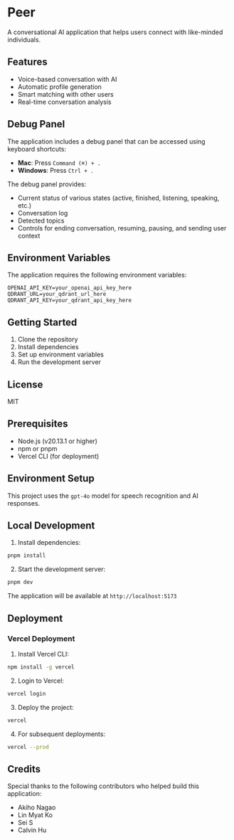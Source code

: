 # Peer

A conversational AI application that helps users connect with like-minded individuals.

## Features

- Voice-based conversation with AI
- Automatic profile generation
- Smart matching with other users
- Real-time conversation analysis

## Debug Panel

The application includes a debug panel that can be accessed using keyboard shortcuts:

- **Mac**: Press `Command (⌘) + .`
- **Windows**: Press `Ctrl + .`

The debug panel provides:
- Current status of various states (active, finished, listening, speaking, etc.)
- Conversation log
- Detected topics
- Controls for ending conversation, resuming, pausing, and sending user context

## Environment Variables

The application requires the following environment variables:

```
OPENAI_API_KEY=your_openai_api_key_here
QDRANT_URL=your_qdrant_url_here
QDRANT_API_KEY=your_qdrant_api_key_here
```

## Getting Started

1. Clone the repository
2. Install dependencies
3. Set up environment variables
4. Run the development server

## License

MIT

## Prerequisites

- Node.js (v20.13.1 or higher)
- npm or pnpm
- Vercel CLI (for deployment)

## Environment Setup

This project uses the `gpt-4o` model for speech recognition and AI responses.

## Local Development

1. Install dependencies:
```sh
pnpm install
```

2. Start the development server:
```sh
pnpm dev
```

The application will be available at `http://localhost:5173`

## Deployment

### Vercel Deployment

1. Install Vercel CLI:
```sh
npm install -g vercel
```

2. Login to Vercel:
```sh
vercel login
```

3. Deploy the project:
```sh
vercel
```

4. For subsequent deployments:
```sh
vercel --prod
```

## Credits

Special thanks to the following contributors who helped build this application:

- Akiho Nagao
- Lin Myat Ko
- Sei S
- Calvin Hu